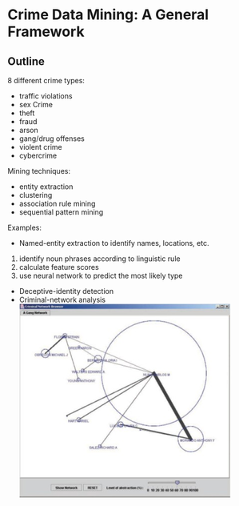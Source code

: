 # Crime Data Mining: A General Framework

## Outline

8 different crime types:
- traffic violations
- sex Crime
- theft
- fraud
- arson  
- gang/drug offenses
- violent crime
- cybercrime

Mining techniques:
- entity extraction
- clustering
- association rule mining
- sequential pattern mining

Examples:
- Named-entity extraction to identify names, locations, etc.
 1. identify noun phrases according to linguistic rule
 2. calculate feature scores
 3. use neural network to predict the most likely type
- Deceptive-identity detection
- Criminal-network analysis
![criminal--network analysis](summaries/Picture1.jpg)
